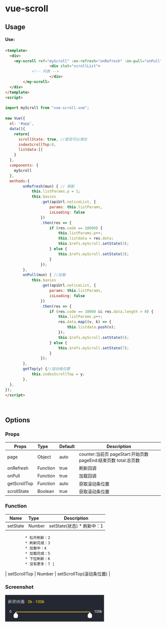 # vue-scroll
## Usage

#### Use:

```html
<template>
  <div>
    <my-scroll ref="myScroll" :on-refresh="onRefresh" :on-pull="onPull" :get-scroll-top="getTop" :scroll-state="scrollState">
					<div slot="scrollList">
            <!-- 列表 -->
					</div>
		</my-scroll>
  </div>
</template>
<script>

import myScroll from "vue-scroll.vue";

new Vue({
  el: '#app',
  data(){
    return{
      scrollState: true, //是否可以滑动
      indexScrollTop:0,
      listdata:[]
    }
  },
  components: {
    myScroll
  },
  methods:{
        onRefresh(mun) { // 刷新
            this.listParams.p = 1;
            this.$axios
                .get(apiUrl.noticeList, {
                    params: this.listParams,
                    isLoading: false
                })
                .then(res => {
                    if (res.code == 10000) {
                        this.listParams.p++;
                        this.listdata = res.data;
                        this.$refs.myScroll.setState(3);
                    } else {
                        this.$refs.myScroll.setState(3);
                    }
                });
        },
        onPull(mun) { //加载
            this.$axios
                .get(apiUrl.noticeList, {
                    params: this.listParams,
                    isLoading: false
                })
                .then(res => {
                    if (res.code == 10000 && res.data.length > 0) {
                        this.listParams.p++;
                        res.data.map((v, k) => {
                            this.listdata.push(v);
                        });
                        this.$refs.myScroll.setState(5);
                    } else {
                        this.$refs.myScroll.setState(7);
                    }
                });
        },
        getTop(y) {//滚动条位置
            this.indexScrollTop = y;
        },
  },
});
</script>
```
<br>


## Options

### Props
| Props       | Type          | Default  | Description  |
| ----------- |:--------------| ---------|--------------|
| page   | Object        | auto | counter:当前页  pageStart:开始页数  pageEnd:结束页数  total:总页数 |
| onRefresh  | Function        | true   | 刷新回调 |
| onPull  | Function        | true   | 加载回调 |
| getScrollTop  | Function        | auto   | 获取滚动条位置 |
| scrollState  | Boolean        | true   | 获取滚动条位置 |

### Function
| Name        | Type           | Description                |
| ----------- |:---------------| ---------------------------|
| setState    | Number  | setState(状态) * 刷新中：1
			 * 松开刷新：2
			 * 刷新完成：3
			 * 加载中：4
			 * 加载完成：5
			 * 下拉刷新：6
			 * 没有更多：7 |
| setScrollTop    | Number  | setScrollTop(滚动条位置) |

### Screenshot
<img src="https://github.com/474782977/vue-slider/blob/master/screenshot/1.jpg" width="320px" style="display:inline;">


